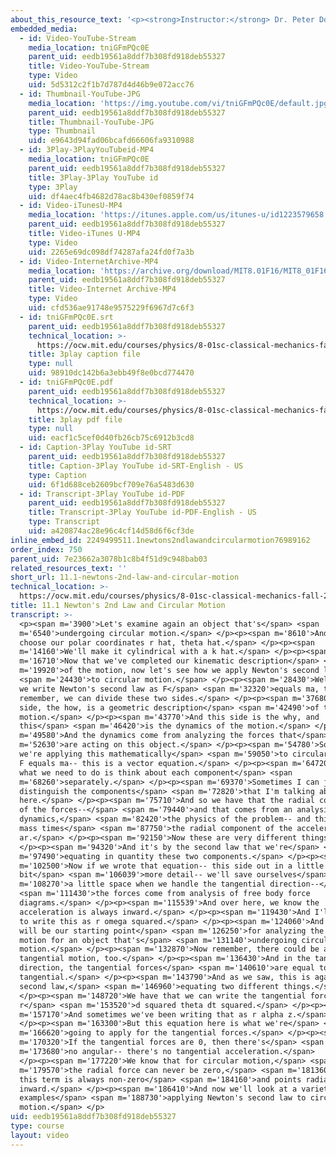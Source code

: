 ```yaml
---
about_this_resource_text: '<p><strong>Instructor:</strong> Dr. Peter Dourmashkin</p>'
embedded_media:
  - id: Video-YouTube-Stream
    media_location: tniGFmPQc0E
    parent_uid: eedb19561a8ddf7b308fd918deb55327
    title: Video-YouTube-Stream
    type: Video
    uid: 5d5312c2f1b7d787d4d46b9e072acc76
  - id: Thumbnail-YouTube-JPG
    media_location: 'https://img.youtube.com/vi/tniGFmPQc0E/default.jpg'
    parent_uid: eedb19561a8ddf7b308fd918deb55327
    title: Thumbnail-YouTube-JPG
    type: Thumbnail
    uid: e9643d94fad06bcafd66606fa9310988
  - id: 3Play-3PlayYouTubeid-MP4
    media_location: tniGFmPQc0E
    parent_uid: eedb19561a8ddf7b308fd918deb55327
    title: 3Play-3Play YouTube id
    type: 3Play
    uid: df4aec4fb4682d78ac8b430ef0859f74
  - id: Video-iTunesU-MP4
    media_location: 'https://itunes.apple.com/us/itunes-u/id1223579658'
    parent_uid: eedb19561a8ddf7b308fd918deb55327
    title: Video-iTunes U-MP4
    type: Video
    uid: 2265e69dc098df74287afa24fd0f7a3b
  - id: Video-InternetArchive-MP4
    media_location: 'https://archive.org/download/MIT8.01F16/MIT8_01F16_L11v01_360p.mp4'
    parent_uid: eedb19561a8ddf7b308fd918deb55327
    title: Video-Internet Archive-MP4
    type: Video
    uid: cfd536ae91748e9575229f6967d7c6f3
  - id: tniGFmPQc0E.srt
    parent_uid: eedb19561a8ddf7b308fd918deb55327
    technical_location: >-
      https://ocw.mit.edu/courses/physics/8-01sc-classical-mechanics-fall-2016/week-3-circular-motion/11.1-newtons-2nd-law-and-circular-motion/11.1-newtons-2nd-law-and-circular-motion/tniGFmPQc0E.srt
    title: 3play caption file
    type: null
    uid: 98910dc142b6a3ebb49f8e0bcd774470
  - id: tniGFmPQc0E.pdf
    parent_uid: eedb19561a8ddf7b308fd918deb55327
    technical_location: >-
      https://ocw.mit.edu/courses/physics/8-01sc-classical-mechanics-fall-2016/week-3-circular-motion/11.1-newtons-2nd-law-and-circular-motion/11.1-newtons-2nd-law-and-circular-motion/tniGFmPQc0E.pdf
    title: 3play pdf file
    type: null
    uid: eacf1c5cef0d40fb26cb75c6912b3cd8
  - id: Caption-3Play YouTube id-SRT
    parent_uid: eedb19561a8ddf7b308fd918deb55327
    title: Caption-3Play YouTube id-SRT-English - US
    type: Caption
    uid: 6f1d688ceb2609bcf709e76a5483d630
  - id: Transcript-3Play YouTube id-PDF
    parent_uid: eedb19561a8ddf7b308fd918deb55327
    title: Transcript-3Play YouTube id-PDF-English - US
    type: Transcript
    uid: a420874ac28e96c4cf14d58d6f6cf3de
inline_embed_id: 2249499511.1newtons2ndlawandcircularmotion76989162
order_index: 750
parent_uid: 7e23662a3078b1c8b4f51d9c948bab03
related_resources_text: ''
short_url: 11.1-newtons-2nd-law-and-circular-motion
technical_location: >-
  https://ocw.mit.edu/courses/physics/8-01sc-classical-mechanics-fall-2016/week-3-circular-motion/11.1-newtons-2nd-law-and-circular-motion/11.1-newtons-2nd-law-and-circular-motion
title: 11.1 Newton's 2nd Law and Circular Motion
transcript: >-
  <p><span m='3900'>Let's examine again an object that's</span> <span
  m='6540'>undergoing circular motion.</span> </p><p><span m='8610'>And we'll
  choose our polar coordinates r hat, theta hat.</span> </p><p><span
  m='14160'>We'll make it cylindrical with a k hat.</span> </p><p><span
  m='16710'>Now that we've completed our kinematic description</span> <span
  m='19920'>of the motion, now let's see how we apply Newton's second law</span>
  <span m='24430'>to circular motion.</span> </p><p><span m='28430'>Well, when
  we write Newton's second law as F</span> <span m='32320'>equals ma, that--
  remember, we can divide these two sides.</span> </p><p><span m='37680'>This
  side, the how, is a geometric description</span> <span m='42490'>of the
  motion.</span> </p><p><span m='43770'>And this side is the why, and
  this</span> <span m='46420'>is the dynamics of the motion.</span> </p><p><span
  m='49580'>And the dynamics come from analyzing the forces that</span> <span
  m='52630'>are acting on this object.</span> </p><p><span m='54780'>So when
  we're applying this mathematically</span> <span m='59050'>to circular motion,
  F equals ma-- this is a vector equation.</span> </p><p><span m='64720'>And so
  what we need to do is think about each component</span> <span
  m='68260'>separately.</span> </p><p><span m='69370'>Sometimes I can just
  distinguish the components</span> <span m='72820'>that I'm talking about over
  here.</span> </p><p><span m='75710'>And so we have that the radial component
  of the forces--</span> <span m='79440'>and that comes from an analysis of the
  dynamics,</span> <span m='82420'>the physics of the problem-- and this side is
  mass times</span> <span m='87750'>the radial component of the acceleration,
  ar.</span> </p><p><span m='92150'>Now these are very different things.</span>
  </p><p><span m='94320'>And it's by the second law that we're</span> <span
  m='97490'>equating in quantity these two components.</span> </p><p><span
  m='102500'>Now if we wrote that equation-- this side out in a little
  bit</span> <span m='106039'>more detail-- we'll save ourselves</span> <span
  m='108270'>a little space when we handle the tangential direction--</span>
  <span m='111430'>the forces come from analysis of free body force
  diagrams.</span> </p><p><span m='115539'>And over here, we know the
  acceleration is always inward.</span> </p><p><span m='119430'>And I'll choose
  to write this as r omega squared.</span> </p><p><span m='124060'>And so this
  will be our starting point</span> <span m='126250'>for analyzing the radial
  motion for an object that's</span> <span m='131140'>undergoing circular
  motion.</span> </p><p><span m='132870'>Now remember, there could be a
  tangential motion, too.</span> </p><p><span m='136430'>And in the tangential
  direction, the tangential forces</span> <span m='140610'>are equal to ma
  tangential.</span> </p><p><span m='143790'>And as we saw, this is again the
  second law,</span> <span m='146960'>equating two different things.</span>
  </p><p><span m='148720'>We have that we can write the tangential force as
  r</span> <span m='153520'>d squared theta dt squared.</span> </p><p><span
  m='157170'>And sometimes we've been writing that as r alpha z.</span>
  </p><p><span m='163300'>But this equation here is what we're</span> <span
  m='166620'>going to apply for the tangential forces.</span> </p><p><span
  m='170320'>If the tangential forces are 0, then there's</span> <span
  m='173680'>no angular-- there's no tangential acceleration.</span>
  </p><p><span m='177220'>We know that for circular motion,</span> <span
  m='179570'>the radial force can never be zero,</span> <span m='181360'>because
  this term is always non-zero</span> <span m='184160'>and points radially
  inward.</span> </p><p><span m='186410'>And now we'll look at a variety of
  examples</span> <span m='188730'>applying Newton's second law to circular
  motion.</span> </p>
uid: eedb19561a8ddf7b308fd918deb55327
type: course
layout: video
---
```

